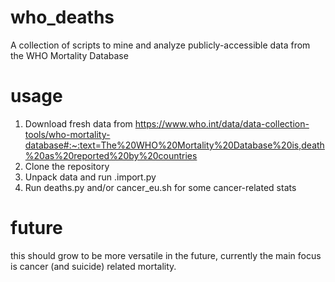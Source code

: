 # who_deaths
A collection of scripts to mine and analyze publicly-accessible data from the WHO Mortality Database 

# usage
1. Download fresh data from https://www.who.int/data/data-collection-tools/who-mortality-database#:~:text=The%20WHO%20Mortality%20Database%20is,death%20as%20reported%20by%20countries
2. Clone the repository
3. Unpack data and run .import.py 
4. Run deaths.py and/or cancer_eu.sh for some cancer-related stats

# future
this should grow to be more versatile in the future, currently the main focus is cancer (and suicide) related mortality.

